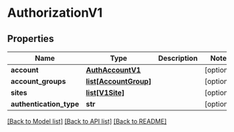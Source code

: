 # AuthorizationV1

## Properties
Name | Type | Description | Notes
------------ | ------------- | ------------- | -------------
**account** | [**AuthAccountV1**](AuthAccountV1.md) |  | [optional] 
**account_groups** | [**list[AccountGroup]**](AccountGroup.md) |  | [optional] 
**sites** | [**list[V1Site]**](V1Site.md) |  | [optional] 
**authentication_type** | **str** |  | [optional] 

[[Back to Model list]](../README.md#documentation-for-models) [[Back to API list]](../README.md#documentation-for-api-endpoints) [[Back to README]](../README.md)


